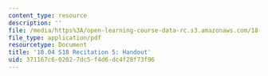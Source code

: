 ```yaml
---
content_type: resource
description: ''
file: /media/https%3A/open-learning-course-data-rc.s3.amazonaws.com/18-04-complex-variables-with-applications-spring-2018/371167c602027dc5f4d6dc4f28f73f96_MIT18_04S18_Recit5-handout.pdf
file_type: application/pdf
resourcetype: Document
title: '18.04 S18 Recitation 5: Handout'
uid: 371167c6-0202-7dc5-f4d6-dc4f28f73f96
---
```

